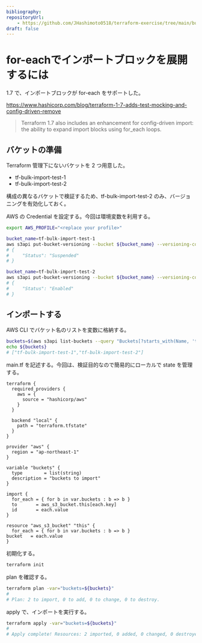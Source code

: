 ```yaml
---
bibliography: 
repositoryUrl:
    - https://github.com/JHashimoto0518/terraform-exercise/tree/main/bulk-import-with-block
draft: false
---
```


# for-eachでインポートブロックを展開するには

1.7 で、インポートブロックが for-each をサポートした。

https://www.hashicorp.com/blog/terraform-1-7-adds-test-mocking-and-config-driven-remove

> Terraform 1.7 also includes an enhancement for config-driven import: the ability to expand import blocks using for_each loops.

## バケットの準備

Terraform 管理下にないバケットを 2 つ用意した。

- tf-bulk-import-test-1
- tf-bulk-import-test-2

構成の異なるバケットで検証するため、tf-bulk-import-test-2 のみ、バージョニングを有効化しておく。

AWS の Credential を設定する。今回は環境変数を利用する。

```bash
export AWS_PROFILE="<replace your profile>"
```

```bash
bucket_name=tf-bulk-import-test-1
aws s3api put-bucket-versioning --bucket ${bucket_name} --versioning-configuration Status=Suspended && aws s3api get-bucket-versioning --bucket ${bucket_name}
# {
#     "Status": "Suspended"
# }
```

```bash
bucket_name=tf-bulk-import-test-2
aws s3api put-bucket-versioning --bucket ${bucket_name} --versioning-configuration Status=Enabled && aws s3api get-bucket-versioning --bucket ${bucket_name}
# {
#     "Status": "Enabled"
# }
```

## インポートする

AWS CLI でバケット名のリストを変数に格納する。

```bash
buckets=$(aws s3api list-buckets --query "Buckets[?starts_with(Name, 'tf-bulk-import-test')].Name" --output json | jq -c .)
echo ${buckets} 
# ["tf-bulk-import-test-1","tf-bulk-import-test-2"]
```

main.tf を記述する。今回は、検証目的なので簡易的にローカルで state を管理する。

```hcl
terraform {
  required_providers {
    aws = {
      source = "hashicorp/aws"
    }
  }

  backend "local" {
    path = "terraform.tfstate"
  }
}

provider "aws" {
  region = "ap-northeast-1"
}

variable "buckets" {
  type        = list(string)
  description = "buckets to import"
}

import {
  for_each = { for b in var.buckets : b => b }
  to       = aws_s3_bucket.this[each.key]
  id       = each.value
}

resource "aws_s3_bucket" "this" {
  for_each = { for b in var.buckets : b => b }
bucket   = each.value
}
```

初期化する。

```bash
terraform init
```

plan を確認する。

```bash
terraform plan -var="buckets=${buckets}"
#
# Plan: 2 to import, 0 to add, 0 to change, 0 to destroy.
```

apply で、インポートを実行する。

```bash
terraform apply -var="buckets=${buckets}"
# 
# Apply complete! Resources: 2 imported, 0 added, 0 changed, 0 destroyed.
```
